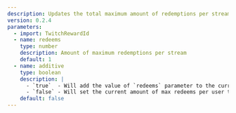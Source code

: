 ```yaml
---
description: Updates the total maximum amount of redemptions per stream, per user, for the specified reward
version: 0.2.4
parameters:
  - import: TwitchRewardId
  - name: redeems
    type: number
    description: Amount of maximum redemptions per stream
    default: 1
  - name: additive
    type: boolean
    description: |
      - `true`  - Will add the value of `redeems` parameter to the current amount of max redeems per user
      - `false` - Will set the current amount of max redeems per user to the value of `redeems` parameter
    default: false
---
```

